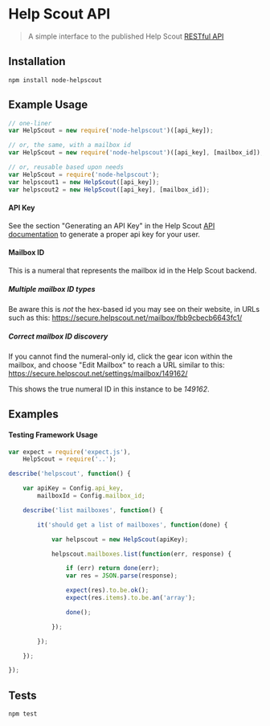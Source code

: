 # Help Scout API
> A simple interface to the published Help Scout [RESTful API](http://developer.helpscout.net/help-desk-api/)

## Installation

`npm install node-helpscout`

## Example Usage

```javascript
// one-liner
var HelpScout = new require('node-helpscout')([api_key]);
```

```javascript
// or, the same, with a mailbox id
var HelpScout = new require('node-helpscout')([api_key], [mailbox_id]);
```

```javascript
// or, reusable based upon needs
var HelpScout = require('node-helpscout');
var helpscout1 = new HelpScout([api_key]);
var helpscout2 = new HelpScout([api_key], [mailbox_id]);
```

#### API Key
See the section "Generating an API Key" in the Help Scout [API documentation](http://developer.helpscout.net/help-desk-api/) to generate a proper api key for your user.

#### Mailbox ID
This is a numeral that represents the mailbox id in the Help Scout backend.

##### Multiple mailbox ID types
Be aware this is *not* the hex-based id you may see on their website, in URLs such as this:
https://secure.helpscout.net/mailbox/fbb9cbecb6643fc1/

##### Correct mailbox ID discovery
If you cannot find the numeral-only id, click the gear icon within the mailbox, and choose "Edit Mailbox" to reach a URL similar to this:
https://secure.helpscout.net/settings/mailbox/149162/

This shows the true numeral ID in this instance to be *149162*.

## Examples

#### Testing Framework Usage

```javascript
var expect = require('expect.js'),
	HelpScout = require('..');

describe('helpscout', function() {

	var apiKey = Config.api_key,
		mailboxId = Config.mailbox_id;

	describe('list mailboxes', function() {

		it('should get a list of mailboxes', function(done) {

			var helpscout = new HelpScout(apiKey);

			helpscout.mailboxes.list(function(err, response) {

				if (err) return done(err);
				var res = JSON.parse(response);

				expect(res).to.be.ok();
				expect(res.items).to.be.an('array');

				done();

			});

		});

	});

});
```

## Tests

`npm test`